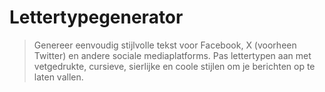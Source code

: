 # Lettertypegenerator

> Genereer eenvoudig stijlvolle tekst voor Facebook, X (voorheen Twitter) en andere sociale mediaplatforms. Pas lettertypen aan met vetgedrukte, cursieve, sierlijke en coole stijlen om je berichten op te laten vallen.
